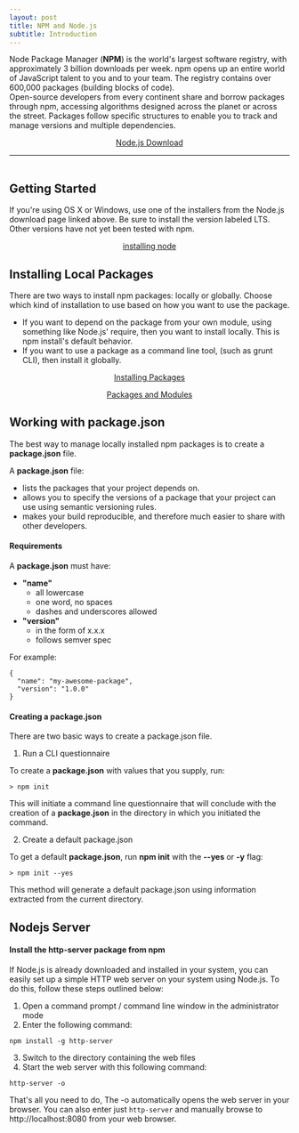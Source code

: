```yaml
---
layout: post
title: NPM and Node.js
subtitle: Introduction
---
```


<div style="border-bottom:1px solid black;">
<p>
Node Package Manager (<strong>NPM</strong>) is the world's largest software registry, with approximately 3 billion downloads per week. npm opens up an entire world of JavaScript talent to you and to your team. The registry contains over 600,000 packages (building blocks of code).<br> 
Open-source developers from every continent share and borrow packages through npm, accessing algorithms designed across the planet or across the street. Packages follow specific structures to enable you to track and manage versions and multiple dependencies.
</p>
<p style="text-align:center"><a href="https://nodejs.org/en/download/">Node.js Download</a></p>
</div>
<br>

## Getting Started

If you're using OS X or Windows, use one of the installers from the Node.js download page linked above. Be sure to install the version labeled LTS. Other versions have not yet been tested with npm.

<p style="text-align:center"><a href="https://docs.npmjs.com/getting-started/installing-node">installing node</a></p>


## Installing Local Packages

There are two ways to install npm packages: locally or globally. Choose which kind of installation to use based on how you want to use the package.

* If you want to depend on the package from your own module, using something like Node.js' require, then you want to install locally. This is npm install's default behavior.
* If you want to use a package as a command line tool, (such as grunt CLI), then install it globally.

<p style="text-align:center"><a href="https://docs.npmjs.com/getting-started/installing-npm-packages-locally">Installing Packages</a></p>
<p style="text-align:center"><a href="https://docs.npmjs.com/getting-started/packages">Packages and Modules</a></p>


## Working with package.json

The best way to manage locally installed npm packages is to create a **package.json** file.

A **package.json** file:

* lists the packages that your project depends on.
* allows you to specify the versions of a package that your project can use using semantic versioning rules.
* makes your build reproducible, and therefore much easier to share with other developers.

#### Requirements

A **package.json** must have:

* **"name"**
	* all lowercase
	* one word, no spaces
	* dashes and underscores allowed
* **"version"**
	* in the form of x.x.x
	* follows semver spec

For example:
```
{
  "name": "my-awesome-package",
  "version": "1.0.0"
}
```


#### Creating a package.json

There are two basic ways to create a package.json file.

1. Run a CLI questionnaire

To create a **package.json** with values that you supply, run:

```
> npm init
```

This will initiate a command line questionnaire that will conclude with the creation of a **package.json** in the directory in which you initiated the command.

2. Create a default package.json

To get a default **package.json**, run **npm init** with the **--yes** or **-y** flag:

```
> npm init --yes
```

This method will generate a default package.json using information extracted from the current directory.
<br>



## Nodejs Server


#### Install the http-server package from npm

If Node.js is already downloaded and installed in your system, you can easily set up a simple HTTP web server on your system using Node.js. To do this, follow these steps outlined below:

1. Open a command prompt / command line window in the administrator mode
2. Enter the following command:

```
npm install -g http-server
```

3. Switch to the directory containing the web files
4. Start the web server with this following command:

```
http-server -o
```

That's all you need to do, The -o automatically opens the web server in your browser. You can also enter just ```http-server``` and manually browse to http://localhost:8080 from your web browser.